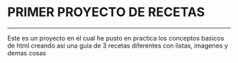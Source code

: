 # PRIMER PROYECTO DE RECETAS 
____________________________________________________________________

Este es un proyecto en el cual he pusto en practica los conceptos basicos de html creando asi una guia de 3 recetas diferentes con listas, imagenes y demas cosas